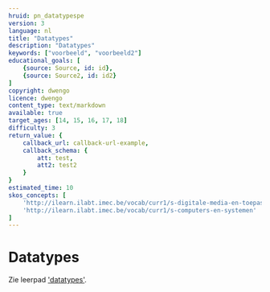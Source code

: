 ```yaml
---
hruid: pn_datatypespe
version: 3
language: nl
title: "Datatypes"
description: "Datatypes"
keywords: ["voorbeeld", "voorbeeld2"]
educational_goals: [
    {source: Source, id: id}, 
    {source: Source2, id: id2}
]
copyright: dwengo
licence: dwengo
content_type: text/markdown
available: true
target_ages: [14, 15, 16, 17, 18]
difficulty: 3
return_value: {
    callback_url: callback-url-example,
    callback_schema: {
        att: test,
        att2: test2
    }
}
estimated_time: 10
skos_concepts: [
    'http://ilearn.ilabt.imec.be/vocab/curr1/s-digitale-media-en-toepassingen', 
    'http://ilearn.ilabt.imec.be/vocab/curr1/s-computers-en-systemen'
]
---
```

# Datatypes
Zie leerpad ['datatypes'](https://www.dwengo.org/learning-path.html?hruid=pn_datatypes&language=nl&te=true&source_page=%2Fpython_programming%2F&source_title=%20Programmeren%20in%20Python#pn_inleiding_datatypes;nl;3).